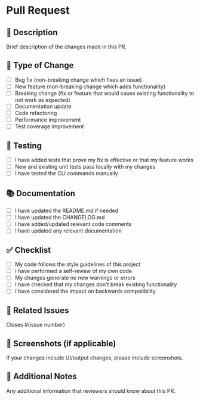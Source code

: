# Pull Request

## 📝 Description
Brief description of the changes made in this PR.

## 🔧 Type of Change
- [ ] Bug fix (non-breaking change which fixes an issue)
- [ ] New feature (non-breaking change which adds functionality)
- [ ] Breaking change (fix or feature that would cause existing functionality to not work as expected)
- [ ] Documentation update
- [ ] Code refactoring
- [ ] Performance improvement
- [ ] Test coverage improvement

## 🧪 Testing
- [ ] I have added tests that prove my fix is effective or that my feature works
- [ ] New and existing unit tests pass locally with my changes
- [ ] I have tested the CLI commands manually

## 📚 Documentation
- [ ] I have updated the README.md if needed
- [ ] I have updated the CHANGELOG.md
- [ ] I have added/updated relevant code comments
- [ ] I have updated any relevant documentation

## ✅ Checklist
- [ ] My code follows the style guidelines of this project
- [ ] I have performed a self-review of my own code
- [ ] My changes generate no new warnings or errors
- [ ] I have checked that my changes don't break existing functionality
- [ ] I have considered the impact on backwards compatibility

## 🔗 Related Issues
Closes #(issue number)

## 📸 Screenshots (if applicable)
If your changes include UI/output changes, please include screenshots.

## 💭 Additional Notes
Any additional information that reviewers should know about this PR.